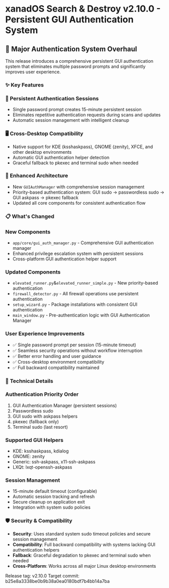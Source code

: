 # xanadOS Search & Destroy v2.10.0 - Persistent GUI Authentication System

## 🔐 Major Authentication System Overhaul

This release introduces a comprehensive persistent GUI authentication system that eliminates
multiple password prompts and significantly improves user experience.

### ✨ **Key Features**

### 🚀 Persistent Authentication Sessions

- Single password prompt creates 15-minute persistent session
- Eliminates repetitive authentication requests during scans and updates
- Automatic session management with intelligent cleanup

### 🖥️ Cross-Desktop Compatibility

- Native support for KDE (ksshaskpass), GNOME (zenity), XFCE, and other desktop environments
- Automatic GUI authentication helper detection
- Graceful fallback to pkexec and terminal sudo when needed

### 🔧 Enhanced Architecture

- New `GUIAuthManager` with comprehensive session management
- Priority-based authentication system: GUI sudo → passwordless sudo → GUI askpass → pkexec fallback
- Updated all core components for consistent authentication flow

### 📋 **What's Changed**

### New Components

- `app/core/gui_auth_manager.py` - Comprehensive GUI authentication manager
- Enhanced privilege escalation system with persistent sessions
- Cross-platform GUI authentication helper support

### Updated Components

- `elevated_runner.py`&`elevated_runner_simple.py` - New priority-based authentication
- `firewall_detector.py` - All firewall operations use persistent authentication
- `setup_wizard.py` - Package installations with consistent GUI authentication
- `main_window.py` - Pre-authentication logic with GUI Authentication Manager

### User Experience Improvements

- ✅ Single password prompt per session (15-minute timeout)
- ✅ Seamless security operations without workflow interruption
- ✅ Better error handling and user guidance
- ✅ Cross-desktop environment compatibility
- ✅ Full backward compatibility maintained

### 🔧 **Technical Details**

### Authentication Priority Order

1. GUI Authentication Manager (persistent sessions)
2. Passwordless sudo
3. GUI sudo with askpass helpers
4. pkexec (fallback only)
5. Terminal sudo (last resort)

### Supported GUI Helpers

- KDE: ksshaskpass, kdialog
- GNOME: zenity
- Generic: ssh-askpass, x11-ssh-askpass
- LXQt: lxqt-openssh-askpass

### Session Management

- 15-minute default timeout (configurable)
- Automatic session tracking and refresh
- Secure cleanup on application exit
- Integration with system sudo policies

### 🛡️ **Security & Compatibility**

- **Security**: Uses standard system sudo timeout policies and secure session management
- **Compatibility**: Full backward compatibility with systems lacking GUI authentication helpers
- **Fallback**: Graceful degradation to pkexec and terminal sudo when needed
- **Cross-Platform**: Works across all major Linux desktop environments

Release tag: v2.10.0
Target commit: b25e8a3338be0b9b38a0ea0180bdf7b4bb14a7ba
